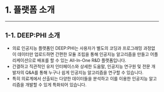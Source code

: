 # 1. 플랫폼 소개

***

## 1-1. DEEP:PHI 소개

* 의료 인공지능 플랫폼인 DEEP:PHI는 사용자가 별도의 코딩과 프로그래밍 과정없이 데이터만 업로드하면 간편한 모듈 조립을 통해 인공지능 알고리즘을 만들고 어플리케이션으로 배포를 할 수 있는 All-In-One R&D 플랫폼입니다.
* 간결하고 직관적인 유저 인터페이스와 상세한 도움말, 인공지능 연구원 및 전문 개발자의 Q&A를 통해 누구나 쉽게 인공지능 알고리즘을 연구할 수 있습니다.
* 특히 의료계에서 산출되는 다양한 데이터들을 분석하고 이를 이용한 인공지능 알고리즘을 개발할 수 있게 특화되어 있습니다.